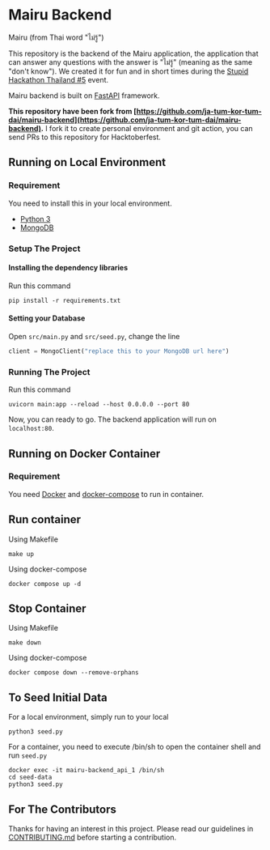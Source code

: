 # Mairu Backend

Mairu (from Thai word "ไม่รู้")

This repository is the backend of the Mairu application, the application that can answer any questions with the answer is "ไม่รู้" (meaning as the same "don't know").
We created it for fun and in short times during the [Stupid Hackathon Thailand #5](https://stupidhackth.github.io/5/) event.

Mairu backend is built on [FastAPI](https://fastapi.tiangolo.com/) framework.

**This repository have been fork from [https://github.com/ja-tum-kor-tum-dai/mairu-backend](https://github.com/ja-tum-kor-tum-dai/mairu-backend).**
I fork it to create personal environment and git action, you can send PRs to this repository for Hacktoberfest.


## Running on Local Environment

### Requirement

You need to install this in your local environment.
- [Python 3](https://www.python.org/downloads/)
- [MongoDB](https://www.mongodb.com/)

### Setup The Project

#### Installing the dependency libraries

Run this command
```
pip install -r requirements.txt
```

#### Setting your Database

Open `src/main.py` and `src/seed.py`, change the line
```py
client = MongoClient("replace this to your MongoDB url here")
```

### Running The Project

Run this command
```
uvicorn main:app --reload --host 0.0.0.0 --port 80
```
Now, you can ready to go.
The backend application will run on `localhost:80`.

## Running on Docker Container

### Requirement
You need [Docker](https://www.docker.com/) and [docker-compose](https://docs.docker.com/compose/) to run in container.



## Run container

Using Makefile
```
make up
```

Using docker-compose
```
docker compose up -d
```

## Stop Container

Using Makefile
```
make down
```

Using docker-compose
```
docker compose down --remove-orphans
```

## To Seed Initial Data

For a local environment, simply run to your local
```
python3 seed.py
```

For a container, you need to execute /bin/sh to open the container shell and run `seed.py`
```
docker exec -it mairu-backend_api_1 /bin/sh
cd seed-data
python3 seed.py
```

## For The Contributors

Thanks for having an interest in this project.
Please read our guidelines in [CONTRIBUTING.md](https://github.com/ja-tum-kor-tum-dai/mairu-backend/blob/main/CONTRIBUTING.md) before starting a contribution.